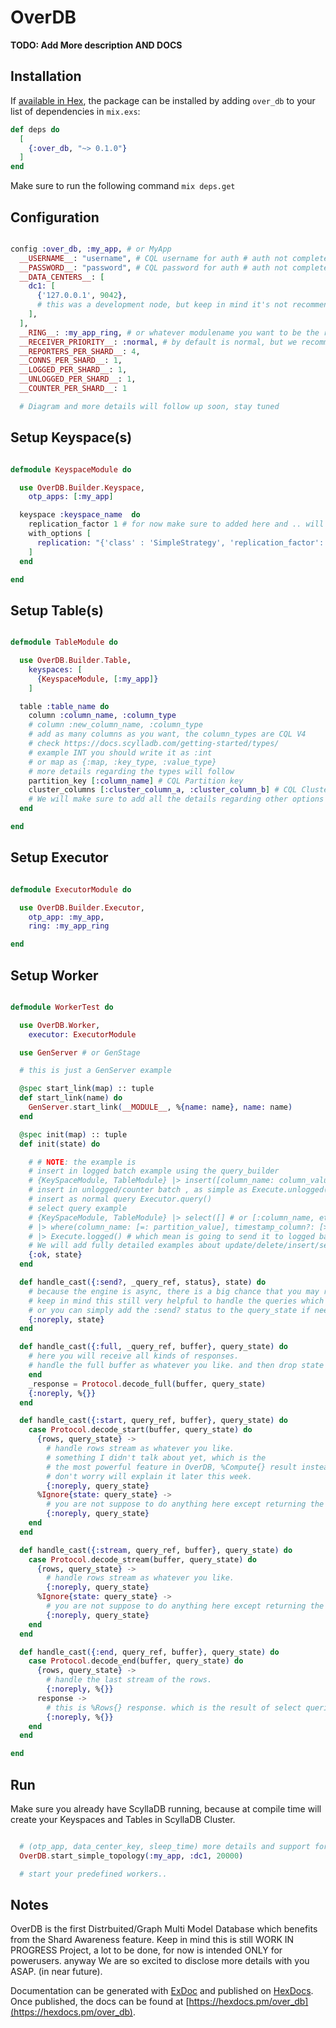 # OverDB

**TODO: Add More description AND DOCS**


## Installation

If [available in Hex](https://hex.pm/docs/publish), the package can be installed
by adding `over_db` to your list of dependencies in `mix.exs`:

```elixir
def deps do
  [
    {:over_db, "~> 0.1.0"}
  ]
end
```

Make sure to run the following command `mix deps.get`


## Configuration

```elixir

config :over_db, :my_app, # or MyApp
  __USERNAME__: "username", # CQL username for auth # auth not completely ready
  __PASSWORD__: "password", # CQL password for auth # auth not completely ready
  __DATA_CENTERS__: [
    dc1: [
      {'127.0.0.1', 9042},
      # this was a development node, but keep in mind it's not recommend to run scylla_node and OverDB node in same env.
    ],
  ],
  __RING__: :my_app_ring, # or whatever modulename you want to be the ring.
  __RECEIVER_PRIORITY__: :normal, # by default is normal, but we recommend setting it to :high with more reporters
  __REPORTERS_PER_SHARD__: 4,
  __CONNS_PER_SHARD__: 1,
  __LOGGED_PER_SHARD__: 1,
  __UNLOGGED_PER_SHARD__: 1,
  __COUNTER_PER_SHARD__: 1

  # Diagram and more details will follow up soon, stay tuned

```
## Setup Keyspace(s)

```elixir

defmodule KeyspaceModule do

  use OverDB.Builder.Keyspace,
    otp_apps: [:my_app]

  keyspace :keyspace_name  do
    replication_factor 1 # for now make sure to added here and .. will work on better keyspace structure
    with_options [
      replication: "{'class' : 'SimpleStrategy', 'replication_factor': 1}" # here
    ]
  end

end

```
## Setup Table(s)

```elixir

defmodule TableModule do

  use OverDB.Builder.Table,
    keyspaces: [
      {KeyspaceModule, [:my_app]}
    ]

  table :table_name do
    column :column_name, :column_type
    # column :new_column_name, :column_type
    # add as many columns as you want, the column_types are CQL V4
    # check https://docs.scylladb.com/getting-started/types/
    # example INT you should write it as :int
    # or map as {:map, :key_type, :value_type}
    # more details regarding the types will follow
    partition_key [:column_name] # CQL Partition key
    cluster_columns [:cluster_column_a, :cluster_column_b] # CQL Clustering keys
    # We will make sure to add all the details regarding other options (Ordering)..
  end

end

```
## Setup Executor

```elixir

defmodule ExecutorModule do

  use OverDB.Builder.Executor,
    otp_app: :my_app,
    ring: :my_app_ring

end

```

## Setup Worker

```elixir

defmodule WorkerTest do

  use OverDB.Worker,
    executor: ExecutorModule

  use GenServer # or GenStage

  # this is just a GenServer example

  @spec start_link(map) :: tuple
  def start_link(name) do
    GenServer.start_link(__MODULE__, %{name: name}, name: name)
  end

  @spec init(map) :: tuple
  def init(state) do

    # # NOTE: the example is
    # insert in logged batch example using the query_builder
    # {KeySpaceModule, TableModule} |> insert([column_name: column_value, etc]) |> Execute.logged() # which mean is going to send it to logged batcher
    # insert in unlogged/counter batch , as simple as Execute.unlogged() or Execute.counter() for counter queries
    # insert as normal query Executor.query()
    # select query example
    # {KeySpaceModule, TableModule} |> select([] # or [:column_name, etc] )
    # |> where(column_name: [=: partition_value], timestamp_column?: [>=: value])
    # |> Execute.logged() # which mean is going to send it to logged batcher.
    # We will add fully detailed examples about update/delete/insert/select/range(WIP)
    {:ok, state}
  end

  def handle_cast({:send?, _query_ref, status}, state) do
    # because the engine is async, there is a big chance that you may recv responses before even acknowledge the send? :)
    # keep in mind this still very helpful to handle the queries which didn't made it to the socket,
    # or you can simply add the :send? status to the query_state if needed.
    {:noreply, state}
  end

  def handle_cast({:full, _query_ref, buffer}, query_state) do
    # here you will receive all kinds of responses.      
    # handle the full buffer as whatever you like. and then drop state if you want.
    end
    _response = Protocol.decode_full(buffer, query_state)
    {:noreply, %{}}
  end

  def handle_cast({:start, query_ref, buffer}, query_state) do
    case Protocol.decode_start(buffer, query_state) do
      {rows, query_state} ->
        # handle rows stream as whatever you like.
        # something I didn't talk about yet, which is the
        # the most powerful feature in OverDB, %Compute{} result instead of rows.
        # don't worry will explain it later this week.
        {:noreply, query_state}
      %Ignore{state: query_state} ->
        # you are not suppose to do anything here except returning the new query_state
        {:noreply, query_state}
    end
  end

  def handle_cast({:stream, query_ref, buffer}, query_state) do
    case Protocol.decode_stream(buffer, query_state) do
      {rows, query_state} ->
        # handle rows stream as whatever you like.
        {:noreply, query_state}
      %Ignore{state: query_state} ->
        # you are not suppose to do anything here except returning the new query_state
        {:noreply, query_state}
    end
  end

  def handle_cast({:end, query_ref, buffer}, query_state) do
    case Protocol.decode_end(buffer, query_state) do
      {rows, query_state} ->
        # handle the last stream of the rows.
        {:noreply, %{}}
      response ->
        # this is %Rows{} response. which is the result of select queries with prepare? false.
        {:noreply, %{}}
    end
  end

end

```

## Run

  Make sure you already have ScyllaDB running, because
  at compile time will create your Keyspaces and Tables in ScyllaDB Cluster.


```elixir

  # (otp_app, data_center_key, sleep_time) more details and support for network_topology(google Cassandra replication strategies) will follow
  OverDB.start_simple_topology(:my_app, :dc1, 20000)

  # start your predefined workers..

```
## Notes

OverDB is the first Distrbuited/Graph Multi Model Database which benefits from the Shard Awareness feature.
Keep in mind this is still WORK IN PROGRESS Project, a lot to be done, for now is intended ONLY for powerusers.
anyway We are so excited to disclose more details with you ASAP. (in near future).

Documentation can be generated with [ExDoc](https://github.com/elixir-lang/ex_doc)
and published on [HexDocs](https://hexdocs.pm). Once published, the docs can
be found at [https://hexdocs.pm/over_db](https://hexdocs.pm/over_db).
